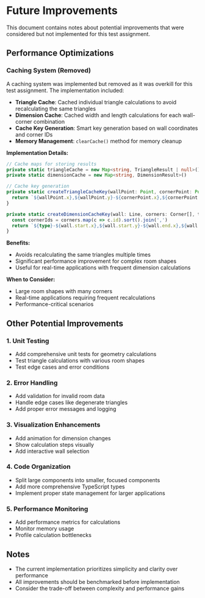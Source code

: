 # Future Improvements

This document contains notes about potential improvements that were considered but not implemented for this test assignment.

## Performance Optimizations

### Caching System (Removed)

A caching system was implemented but removed as it was overkill for this test assignment. The implementation included:

- **Triangle Cache**: Cached individual triangle calculations to avoid recalculating the same triangles
- **Dimension Cache**: Cached width and length calculations for each wall-corner combination
- **Cache Key Generation**: Smart key generation based on wall coordinates and corner IDs
- **Memory Management**: `clearCache()` method for memory cleanup

**Implementation Details:**

```typescript
// Cache maps for storing results
private static triangleCache = new Map<string, TriangleResult | null>()
private static dimensionCache = new Map<string, DimensionResult>()

// Cache key generation
private static createTriangleCacheKey(wallPoint: Point, cornerPoint: Point, wallLine: Line): string {
  return `${wallPoint.x},${wallPoint.y}-${cornerPoint.x},${cornerPoint.y}-${wallLine.start.x},${wallLine.start.y}-${wallLine.end.x},${wallLine.end.y}`
}

private static createDimensionCacheKey(wall: Line, corners: Corner[], type: 'width' | 'length'): string {
  const cornerIds = corners.map(c => c.id).sort().join(',')
  return `${type}-${wall.start.x},${wall.start.y}-${wall.end.x},${wall.end.y}-${cornerIds}`
}
```

**Benefits:**

- Avoids recalculating the same triangles multiple times
- Significant performance improvement for complex room shapes
- Useful for real-time applications with frequent dimension calculations

**When to Consider:**

- Large room shapes with many corners
- Real-time applications requiring frequent recalculations
- Performance-critical scenarios

## Other Potential Improvements

### 1. Unit Testing

- Add comprehensive unit tests for geometry calculations
- Test triangle calculations with various room shapes
- Test edge cases and error conditions

### 2. Error Handling

- Add validation for invalid room data
- Handle edge cases like degenerate triangles
- Add proper error messages and logging

### 3. Visualization Enhancements

- Add animation for dimension changes
- Show calculation steps visually
- Add interactive wall selection

### 4. Code Organization

- Split large components into smaller, focused components
- Add more comprehensive TypeScript types
- Implement proper state management for larger applications

### 5. Performance Monitoring

- Add performance metrics for calculations
- Monitor memory usage
- Profile calculation bottlenecks

## Notes

- The current implementation prioritizes simplicity and clarity over performance
- All improvements should be benchmarked before implementation
- Consider the trade-off between complexity and performance gains
